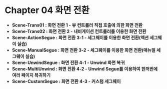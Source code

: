 # Chapter 04 화면 전환
- **Scene-Trans01 : 화면 전환 1 - 뷰 컨트롤러 직접 호출에 의한 화면 전환**
- **Scene-Trans02 : 화면 전환 2 - 내비게이션 컨트롤러를 이용한 화면 전환**
- **Scene-ActionSegue : 화면 전환 3-1 - 세그웨이를 이용한 화면 전환(액션 세그웨이 실습)**
- **Scene-ManualSegue : 화면 전환 3-2 - 세그웨이를 이용한 화면 전환(매뉴얼 세그웨이 실습)**
- **Scene-UnwindSegue : 화면 전환 4-1 - Unwind 화면 복귀**
- **Scene-MultiUnwind : 화면 전환 4-2 - Unwind Segue를 이용하여 한꺼번에 여러 페이지 복귀하기**
- **Scene-CustomSegue : 화면 전환 4-3 - 커스텀 세그웨이**
